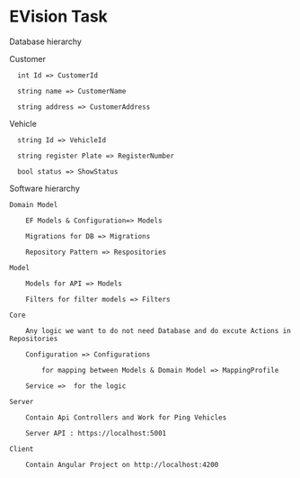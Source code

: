# EVision Task

Database hierarchy 
  
  Customer 
      
      int Id => CustomerId
      
      string name => CustomerName
      
      string address => CustomerAddress
  
  Vehicle
      
      string Id => VehicleId
      
      string register Plate => RegisterNumber
      
      bool status => ShowStatus

Software hierarchy
  
    Domain Model

        EF Models & Configuration=> Models

        Migrations for DB => Migrations

        Repository Pattern => Respositories

    Model

        Models for API => Models

        Filters for filter models => Filters

    Core

        Any logic we want to do not need Database and do excute Actions in Repositories

        Configuration => Configurations

            for mapping between Models & Domain Model => MappingProfile

        Service =>  for the logic

    Server

        Contain Api Controllers and Work for Ping Vehicles

        Server API : https://localhost:5001

    Client

        Contain Angular Project on http://localhost:4200  
